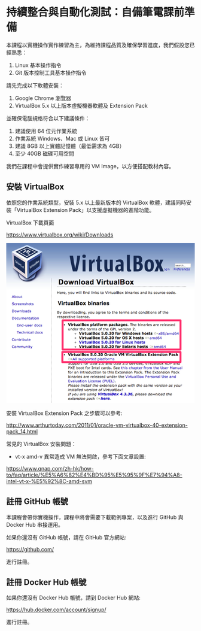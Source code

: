# 持續整合與自動化測試：自備筆電課前準備

本課程以實機操作實作練習為主，為維持課程品質及確保學習進度，我們假設您已經熟悉：

1. Linux 基本操作指令
2. Git 版本控制工具基本操作指令

請先完成以下軟體安裝：

1. Google Chrome 瀏覽器
2. VirtualBox 5.x 以上版本虛擬機器軟體及 Extension Pack

並確保電腦規格符合以下建議條件：

1. 建議使用 64 位元作業系統
2. 作業系統 Windows、Mac 或 Linux 皆可
3. 建議 8GB 以上實體記憶體（最低需求為 4GB）
4. 至少 40GB 磁碟可用空間

我們在課程中會提供實作練習專用的 VM Image，以方便搭配教材內容。


## 安裝 VirtualBox

依照您的作業系統類型，安裝 5.x 以上最新版本的 VirtualBox 軟體，建議同時安裝「VirtualBox Extension Pack」以支援虛擬機器的進階功能。

VirtualBox 下載頁面 

<https://www.virtualbox.org/wiki/Downloads>

![下載必要的 VirtualBox 安裝檔案](download-virtualbox.png)

安裝 VirtualBox Extension Pack 之步驟可以參考:

<http://www.arthurtoday.com/2011/01/oracle-vm-virtualbox-40-extension-pack_14.html>

常見的 VirtualBox 安裝問題：

- vt-x amd-v 異常造成 VM 無法開啟，參考下面文章設置: 

<https://www.qnap.com/zh-hk/how-to/faq/article/%E5%A6%82%E4%BD%95%E5%95%9F%E7%94%A8-intel-vt-x-%E5%92%8C-amd-svm>

## 註冊 GitHub 帳號

本課程會帶你實機操作，課程中將會需要下載範例專案，以及進行 GitHub 與 Docker Hub 串接運用。

如果你還沒有 GitHub 帳號，請在 GitHub 官方網站:

<https://github.com/>

進行註冊。

## 註冊 Docker Hub 帳號

如果你還沒有 Docker Hub 帳號，請到 Docker Hub 網站:

<https://hub.docker.com/account/signup/> 

進行註冊。
